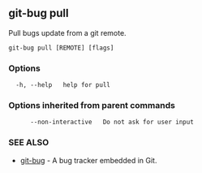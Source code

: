 ## git-bug pull

Pull bugs update from a git remote.

```
git-bug pull [REMOTE] [flags]
```

### Options

```
  -h, --help   help for pull
```

### Options inherited from parent commands

```
      --non-interactive   Do not ask for user input
```

### SEE ALSO

* [git-bug](git-bug.md)	 - A bug tracker embedded in Git.

